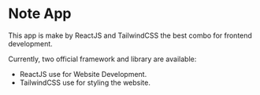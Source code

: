 # Note App

This app is make by ReactJS and TailwindCSS the best combo for frontend development.

Currently, two official framework and  library are available:

- ReactJS use for Website Development.
- TailwindCSS use for styling the website.
